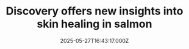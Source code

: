 ---
title: "Discovery offers new insights into skin healing in salmon"
date: 2025-05-27T16:43:17.000Z
category: Health
externalLink: "https://www.sciencedaily.com/releases/2025/05/250527124317.htm"
image: ""
excerpt: "Scientists have discovered cells in the skin of Atlantic salmon that offer new insights into how wounds heal, tissues regenerate, and cellular transitions support long-term skin health.…"
---